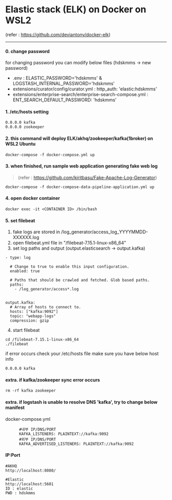 # Elastic stack (ELK) on Docker on WSL2
(refer : https://github.com/deviantony/docker-elk)

------------------------

#### 0. change password

for changing password you can modify below files (hdskmms -> new password)
* .env : ELASTIC_PASSWORD='hdskmms' & LOGSTASH_INTERNAL_PASSWORD='hdskmms'
* extensions/curator/config/curator.yml : http_auth: 'elastic:hdskmms'
* extensions/enterprise-search/enterprise-search-compose.yml : ENT_SEARCH_DEFAULT_PASSWORD: 'hdskmms'

#### 1. /etc/hosts setting

```
0.0.0.0 kafka
0.0.0.0 zookeeper
```


#### 2. this command will deploy ELK/akhq/zookeeper/kafka(1broker) on WSL2 Ubuntu


```
docker-compose -f docker-compose.yml up
```

#### 3. when finished, run sample web application generating fake web log

> (refer : https://github.com/kiritbasu/Fake-Apache-Log-Generator)

```
docker-compose -f docker-compose-data-pipeline-application.yml up
```

#### 4. open docker container 
```
docker exec -it <CONTAINER ID> /bin/bash
```

#### 5. set filebeat

1) fake logs are stored in /log_generator/access_log_YYYYMMDD-XXXXXX.log
2) open filebeat.yml file in "/filebeat-7.15.1-linux-x86_64"
3) set log paths and output (output.elasticsearch -> output.kafka)

```
- type: log

  # Change to true to enable this input configuration.
  enabled: true

  # Paths that should be crawled and fetched. Glob based paths.
  paths:
    - /log_generator/access*.log


output.kafka:
  # Array of hosts to connect to.
  hosts: ["kafka:9092"]
  topic: "webapp-logs"
  compression: gzip
```

4) start filebeat 
```
cd /filebeat-7.15.1-linux-x86_64
./filebeat
```

if error occurs check your /etc/hosts file
make sure you have below host info
```
0.0.0.0 kafka
```

#### extra. if kafka/zookeeper sync error occurs 

```
rm -rf kafka zookeeper
```

#### extra. if logstash is unable to resolve DNS 'kafka', try to change below manifest

docker-compose.yml
```
      #내부 IP/DNS/PORT
      KAFKA_LISTENERS: PLAINTEXT://kafka:9092
      #외부 IP/DNS/PORT
      KAFKA_ADVERTISED_LISTENERS: PLAINTEXT://kafka:9092          
```



#### IP:Port
```
#AKHQ
http://localhost:8080/

#Elastic
http://localhost:5601
ID : elastic
PWD : hdskmms
```